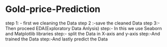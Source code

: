 # Gold-price-Prediction
step 1: - first we cleaning the Data
step 2 :-save the cleaned Data
step 3:- Then proceed EDA(Exploratory Data Anlysis) 
step:- In this we use Seaborn and Matplotlib libraries
step:- split the Data in X-axis and y-axis
step:-And trained the Data
step:-And lastly predict the Data 
